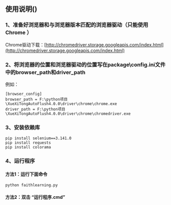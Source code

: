 ## 使用说明()
### 1、准备好浏览器和与浏览器版本匹配的浏览器驱动（只能使用 Chrome ）  
Chrome驱动下载：[http://chromedriver.storage.googleapis.com/index.html](http://chromedriver.storage.googleapis.com/index.html)
### 2、将浏览器的位置和浏览器驱动的位置写在package\config.ini文件中的browser_path和driver_path

例如：
```
[browser_config]
browser_path = F:\python项目\XueXiTongAutoFlush4.0.0\driver\chrome\chrome.exe
driver_path = F:\python项目\XueXiTongAutoFlush4.0.0\driver\chrome\chromedriver.exe
```

### 3、安装依赖库
```
pip install selenium==3.141.0
pip install requests
pip install colorama 
```

### 4、运行程序
#### 方法1：运行下面命令
~~~
python faithlearning.py
~~~

#### 方法2：双击 “运行程序.cmd”